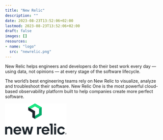 ```yaml
---
title: "New Relic"
description: ""
date: 2023-08-23T13:52:06+02:00
lastmod: 2023-08-23T13:52:06+02:00
draft: false
images: []
resources:
- name: "logo"
  src: "newrelic.png"
---
```


New Relic helps engineers and developers do their best work every day — using data, not opinions — at every stage of the software lifecycle.

The world’s best engineering teams rely on New Relic to visualize, analyze and troubleshoot their software. New Relic One is the most powerful cloud-based observability platform built to help companies create more perfect software.

<img src=newrelic.png width=200 alt="New Relic" />
